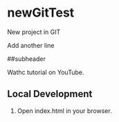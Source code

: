 # newGitTest

New project in GIT

Add another line

##subheader

Wathc tutorial on YouTube.  
## Local Development

1. Open index.html in your browser.